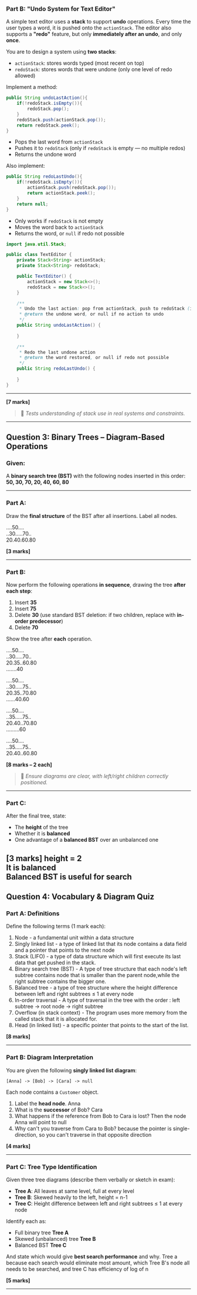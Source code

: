 ### **Part B: "Undo System for Text Editor"**

A simple text editor uses a **stack** to support **undo** operations. Every time the user types a word, it is pushed onto the `actionStack`. The editor also supports a **"redo"** feature, but only **immediately after an undo**, and only **once**.

You are to design a system using **two stacks**:
- `actionStack`: stores words typed (most recent on top)
- `redoStack`: stores words that were undone (only one level of redo allowed)

Implement a method:

```java
public String undoLastAction(){
    if(!redoStack.isEmpty()){
        redoStack.pop();
    }
    redoStack.push(actionStack.pop());
    return redoStack.peek();
}
```
- Pops the last word from `actionStack`
- Pushes it to `redoStack` (only if `redoStack` is empty — no multiple redos)
- Returns the undone word

Also implement:
```java
public String redoLastUndo(){
    if(!redoStack.isEmpty()){
        actionStack.push(redoStack.pop());
        return actionStack.peek();
    }
    return null;
}
```
- Only works if `redoStack` is not empty
- Moves the word back to `actionStack`
- Returns the word, or `null` if redo not possible


```java
import java.util.Stack;

public class TextEditor {
    private Stack<String> actionStack;
    private Stack<String> redoStack;

    public TextEditor() {
        actionStack = new Stack<>();
        redoStack = new Stack<>();
    }

    /**
     * Undo the last action: pop from actionStack, push to redoStack (if empty)
     * @return the undone word, or null if no action to undo
     */
    public String undoLastAction() {
        
    }

    /**
     * Redo the last undone action
     * @return the word restored, or null if redo not possible
     */
    public String redoLastUndo() {
        
    }
}
```

---

**[7 marks]**

> 🎯 *Tests understanding of stack use in real systems and constraints.*

---

## **Question 3: Binary Trees – Diagram-Based Operations**

### **Given**:
A **binary search tree (BST)** with the following nodes inserted in this order:  
**50, 30, 70, 20, 40, 60, 80**

---

### **Part A**:
Draw the **final structure** of the BST after all insertions. Label all nodes.

....50....   
..30.....70..  
20.40.60.80

**[3 marks]**



---

### **Part B**:
Now perform the following operations **in sequence**, drawing the tree **after each step**:

1. Insert **35**
2. Insert **75**
3. Delete **30** (use standard BST deletion: if two children, replace with **in-order predecessor**)
4. Delete **70**

Show the tree after **each** operation.

....50....   
..30.....70..  
20.35..60.80  
.......40


....50....   
..30.....75..  
20.35..70.80  
......40.60


....50....   
..35.....75..  
20.40..70.80  
.........60

....50....   
..35.....75..  
20.40..60.80

**[8 marks – 2 each]**

> 📌 *Ensure diagrams are clear, with left/right children correctly positioned.*

---

### **Part C**:
After the final tree, state:
- The **height** of the tree
- Whether it is **balanced**
- One advantage of a **balanced BST** over an unbalanced one

**[3 marks]**
height = 2   
It is balanced  
Balanced BST is useful for search
---

## **Question 4: Vocabulary & Diagram Quiz**

### **Part A: Definitions**
Define the following terms (1 mark each):

1. Node - a fundamental unit within a data structure
2. Singly linked list - a type of linked list that its node contains a data field and a pointer that points to the next node
3. Stack (LIFO) - a type of data structure which will first execute its last data that get pushed in the stack.
4. Binary search tree (BST) - A type of tree structure that each node's left subtree contains node that is smaller than the parent node,while the right subtree contains the bigger one. 
5. Balanced tree - a type of tree structure where the height difference between left and right subtrees ≤ 1 at every node
6. In-order traversal - A type of traversal in the tree with the order : left subtree -> root node -> right subtree
7. Overflow (in stack context) - The program uses more memory from the called stack that it is allocated for.  
8. Head (in linked list) - a specific pointer that points to the start of the list.

**[8 marks]**

---

### **Part B: Diagram Interpretation**

You are given the following **singly linked list diagram**:

```
[Anna] -> [Bob] -> [Cara] -> null
```

Each node contains a `Customer` object.

1. Label the **head node**. Anna
2. What is the **successor** of Bob? Cara
3. What happens if the reference from Bob to Cara is lost? Then the node Anna will point to null
4. Why can't you traverse from Cara to Bob? because the pointer is single-direction, so you can't traverse in that opposite direction

**[4 marks]**

---

### **Part C: Tree Type Identification**

Given three tree diagrams (describe them verbally or sketch in exam):

- **Tree A**: All leaves at same level, full at every level
- **Tree B**: Skewed heavily to the left, height = n-1
- **Tree C**: Height difference between left and right subtrees ≤ 1 at every node

Identify each as:
- Full binary tree **Tree A** 
- Skewed (unbalanced) tree **Tree B**
- Balanced BST **Tree C**

And state which would give **best search performance** and why.
Tree a because each search would eliminate most amount, which Tree B's node all needs to be searched, and tree C has efficiency of log of n

**[5 marks]**

---